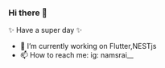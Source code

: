 ### Hi there 👋

✨ Have a super day ✨
- 🌱 I’m currently working on  Flutter,NESTjs
- 📫 How to reach me: ig: namsrai__
<DOKIND>
